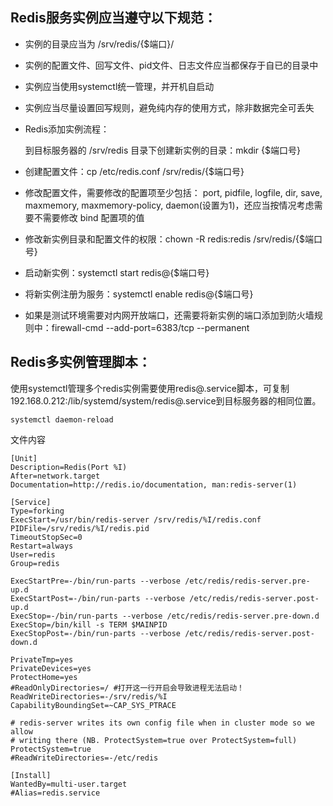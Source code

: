 ## Redis服务实例应当遵守以下规范：
- 实例的目录应当为 /srv/redis/{$端口}/
- 实例的配置文件、回写文件、pid文件、日志文件应当都保存于自已的目录中
- 实例应当使用systemctl统一管理，并开机自启动
- 实例应当尽量设置回写规则，避免纯内存的使用方式，除非数据完全可丢失
- Redis添加实例流程：
    
    到目标服务器的 /srv/redis 目录下创建新实例的目录：mkdir {$端口号}
- 创建配置文件：cp /etc/redis.conf /srv/redis/{$端口号}
- 修改配置文件，需要修改的配置项至少包括： port, pidfile, logfile, dir, save, maxmemory, maxmemory-policy, daemon(设置为1)，还应当按情况考虑需要不需要修改 bind 配置项的值
- 修改新实例目录和配置文件的权限：chown -R redis:redis /srv/redis/{$端口号}
- 启动新实例：systemctl start redis@{$端口号}
- 将新实例注册为服务：systemctl enable redis@{$端口号}
- 如果是测试环境需要对内网开放端口，还需要将新实例的端口添加到防火墙规则中：firewall-cmd --add-port=6383/tcp --permanent


## Redis多实例管理脚本：
使用systemctl管理多个redis实例需要使用redis@.service脚本，可复制192.168.0.212:/lib/systemd/system/redis@.service到目标服务器的相同位置。

`systemctl daemon-reload`


文件内容
```shell
[Unit]
Description=Redis(Port %I)
After=network.target
Documentation=http://redis.io/documentation, man:redis-server(1)

[Service]
Type=forking
ExecStart=/usr/bin/redis-server /srv/redis/%I/redis.conf
PIDFile=/srv/redis/%I/redis.pid
TimeoutStopSec=0
Restart=always
User=redis
Group=redis

ExecStartPre=-/bin/run-parts --verbose /etc/redis/redis-server.pre-up.d
ExecStartPost=-/bin/run-parts --verbose /etc/redis/redis-server.post-up.d
ExecStop=-/bin/run-parts --verbose /etc/redis/redis-server.pre-down.d
ExecStop=/bin/kill -s TERM $MAINPID
ExecStopPost=-/bin/run-parts --verbose /etc/redis/redis-server.post-down.d

PrivateTmp=yes
PrivateDevices=yes
ProtectHome=yes
#ReadOnlyDirectories=/ #打开这一行开启会导致进程无法启动！
ReadWriteDirectories=-/srv/redis/%I
CapabilityBoundingSet=~CAP_SYS_PTRACE

# redis-server writes its own config file when in cluster mode so we allow
# writing there (NB. ProtectSystem=true over ProtectSystem=full)
ProtectSystem=true
#ReadWriteDirectories=-/etc/redis

[Install]
WantedBy=multi-user.target
#Alias=redis.service
```